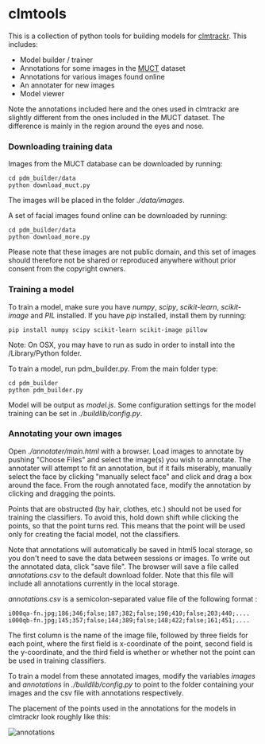 clmtools
======

This is a collection of python tools for building models for [clmtrackr](http://github.com/auduno/clmtrackr/). This includes:
* Model builder / trainer
* Annotations for some images in the [MUCT](http://www.milbo.org/muct/) dataset
* Annotations for various images found online
* An annotater for new images
* Model viewer

Note the annotations included here and the ones used in clmtrackr are slightly different from the ones included in the MUCT dataset. The difference is mainly in the region around the eyes and nose.

### Downloading training data

Images from the MUCT database can be downloaded by running:
```
cd pdm_builder/data
python download_muct.py
```
The images will be placed in the folder *./data/images*.

A set of facial images found online can be downloaded by running:
```
cd pdm_builder/data
python download_more.py
```
Please note that these images are not public domain, and this set of images should therefore not be shared or reproduced anywhere without prior consent from the copyright owners.

### Training a model

To train a model, make sure you have *numpy*, *scipy*, *scikit-learn*, *scikit-image* and *PIL* installed. If you have *pip* installed, install them by running:

```
pip install numpy scipy scikit-learn scikit-image pillow
```
Note: On OSX, you may have to run as sudo in order to install into the /Library/Python folder.

To train a model, run pdm_builder.py. From the main folder type:
```
cd pdm_builder
python pdm_builder.py
```
Model will be output as *model.js*. Some configuration settings for the model training can be set in *./buildlib/config.py*.

### Annotating your own images

Open *./annotater/main.html* with a browser. Load images to annotate by pushing "Choose Files" and select the image(s) you wish to annotate. The annotater will attempt to fit an annotation, but if it fails miserably, manually select the face by clicking "manually select face" and click and drag a box around the face. From the rough annotated face, modify the annotation by clicking and dragging the points.

Points that are obstructed (by hair, clothes, etc.) should not be used for training the classifiers. To avoid this, hold down shift while clicking the points, so that the point turns red. This means that the point will be used only for creating the facial model, not the classifiers.

Note that annotations will automatically be saved in html5 local storage, so you don't need to save the data between sessions or images. To write out the annotated data, click "save file". The browser will save a file called *annotations.csv* to the default download folder. Note that this file will include all annotations currently in the local storage.

*annotations.csv* is a semicolon-separated value file of the following format :
```
i000qa-fn.jpg;186;346;false;187;382;false;190;410;false;203;440;....
i000qb-fn.jpg;145;357;false;144;389;false;148;422;false;161;451;....
```
The first column is the name of the image file, followed by three fields for each point, where the first field is x-coordinate of the point, second field is the y-coordinate, and the third field is whether or whether not the point can be used in training classifiers.

To train a model from these annotated images, modify the variables *images* and *annotations*  in *./buildlib/config.py* to point to the folder containing your images and the csv file with annotations respectively.

The placement of the points used in the annotations for the models in clmtrackr look roughly like this:

![annotations](https://auduno.github.io/clmtools/images/annotations2b.jpg)

